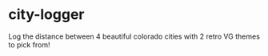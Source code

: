 # city-logger
Log the distance between 4 beautiful colorado cities with 2 retro VG themes to pick from! 
